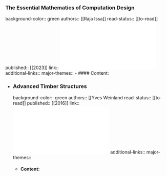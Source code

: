 ### The Essential Mathematics of Computation Design
background-color:: green
authors:: [[Raja Issa]]
read-status:: [[to-read]] 
published:: [[2023]] 
link:: ![TheEssentialMathematicsForComputationalDesign_4thEdition2019.doc.pdf](../assets/TheEssentialMathematicsForComputationalDesign_4thEdition2019.doc_1688116633259_0.pdf)
additional-links::
major-themes::
	- #### Content:
- ### Advanced Timber Structures
  background-color:: green
  authors:: [[Yves Weinland 
  read-status:: [[to-read]] 
  published:: [[2016]] 
  link:: ![10.1515_9783035604900-compressed.pdf](../assets/10.1515_9783035604900-compressed_1688749037748_0.pdf)
  additional-links::
  major-themes::
	- #### Content: